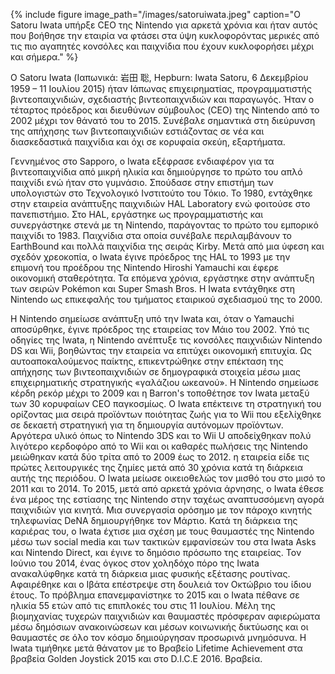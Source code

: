 {% include figure image_path="/images/satoruiwata.jpeg" caption="Ο Satoru Iwata υπήρξε CEO της Nintendo για αρκετά χρόνια και ήταν αυτός που βοήθησε την εταιρία να φτάσει στα ύψη κυκλοφορόντας μερικές από τις πιο αγαπητές κονσόλες και παιχνίδια που έχουν κυκλοφορήσει μέχρι και σήμερα." %}

Ο Satoru Iwata (Ιαπωνικά: 岩田 聡, Hepburn: Iwata Satoru, 6 Δεκεμβρίου 1959 – 11 Ιουλίου 2015) ήταν Ιάπωνας επιχειρηματίας, προγραμματιστής βιντεοπαιχνιδιών, σχεδιαστής βιντεοπαιχνιδιών και παραγωγός. Ήταν ο τέταρτος πρόεδρος και διευθύνων σύμβουλος (CEO) της Nintendo από το 2002 μέχρι τον θάνατό του το 2015. Συνέβαλε σημαντικά στη διεύρυνση της απήχησης των βιντεοπαιχνιδιών εστιάζοντας σε νέα και διασκεδαστικά παιχνίδια και όχι σε κορυφαία σκεύη, εξαρτήματα.

Γεννημένος στο Sapporo, ο Iwata εξέφρασε ενδιαφέρον για τα βιντεοπαιχνίδια από μικρή ηλικία και δημιούργησε το πρώτο του απλό παιχνίδι ενώ ήταν στο γυμνάσιο. Σπούδασε στην επιστήμη των υπολογιστών στο Τεχνολογικό Ινστιτούτο του Τόκιο. Το 1980, εντάχθηκε στην εταιρεία ανάπτυξης παιχνιδιών HAL Laboratory ενώ φοιτούσε στο πανεπιστήμιο. Στο HAL, εργάστηκε ως προγραμματιστής και συνεργάστηκε στενά με τη Nintendo, παράγοντας το πρώτο του εμπορικό παιχνίδι το 1983. Παιχνίδια στα οποία συνέβαλε περιλαμβάνουν το EarthBound και πολλά παιχνίδια της σειράς Kirby. Μετά από μια ύφεση και σχεδόν χρεοκοπία, ο Iwata έγινε πρόεδρος της HAL το 1993 με την επιμονή του προέδρου της Nintendo Hiroshi Yamauchi και έφερε οικονομική σταθερότητα. Τα επόμενα χρόνια, εργάστηκε στην ανάπτυξη των σειρών Pokémon και Super Smash Bros. Η Iwata εντάχθηκε στη Nintendo ως επικεφαλής του τμήματος εταιρικού σχεδιασμού της το 2000.

Η Nintendo σημείωσε ανάπτυξη υπό την Iwata και, όταν ο Yamauchi αποσύρθηκε, έγινε πρόεδρος της εταιρείας τον Μάιο του 2002. Υπό τις οδηγίες της Iwata, η Nintendo ανέπτυξε τις κονσόλες παιχνιδιών Nintendo DS και Wii, βοηθώντας την εταιρεία να επιτύχει οικονομική επιτυχία. Ως αυτοαποκαλούμενος παίκτης, επικεντρώθηκε στην επέκταση της απήχησης των βιντεοπαιχνιδιών σε δημογραφικά στοιχεία μέσω μιας επιχειρηματικής στρατηγικής «γαλάζιου ωκεανού». Η Nintendo σημείωσε κέρδη ρεκόρ μέχρι το 2009 και η Barron's τοποθέτησε τον Iwata μεταξύ των 30 κορυφαίων CEO παγκοσμίως. Ο Iwata επέκτεινε τη στρατηγική του ορίζοντας μια σειρά προϊόντων ποιότητας ζωής για το Wii που εξελίχθηκε σε δεκαετή στρατηγική για τη δημιουργία αυτόνομων προϊόντων. Αργότερα υλικό όπως το Nintendo 3DS και το Wii U αποδείχθηκαν πολύ λιγότερο κερδοφόρο από το Wii και οι καθαρές πωλήσεις της Nintendo μειώθηκαν κατά δύο τρίτα από το 2009 έως το 2012. η εταιρεία είδε τις πρώτες λειτουργικές της ζημίες μετά από 30 χρόνια κατά τη διάρκεια αυτής της περιόδου. Ο Iwata μείωσε οικειοθελώς τον μισθό του στο μισό το 2011 και το 2014. Το 2015, μετά από αρκετά χρόνια άρνησης, ο Iwata έθεσε ένα μέρος της εστίασης της Nintendo στην ταχέως αναπτυσσόμενη αγορά παιχνιδιών για κινητά. Μια συνεργασία ορόσημο με τον πάροχο κινητής τηλεφωνίας DeNA δημιουργήθηκε τον Μάρτιο. Κατά τη διάρκεια της καριέρας του, ο Iwata έχτισε μια σχέση με τους θαυμαστές της Nintendo μέσω των social media και των τακτικών εμφανίσεών του στα Iwata Asks και Nintendo Direct, και έγινε το δημόσιο πρόσωπο της εταιρείας. Τον Ιούνιο του 2014, ένας όγκος στον χοληδόχο πόρο της Iwata ανακαλύφθηκε κατά τη διάρκεια μιας φυσικής εξέτασης ρουτίνας. Αφαιρέθηκε και ο Ιβάτα επέστρεψε στη δουλειά τον Οκτώβριο του ίδιου έτους. Το πρόβλημα επανεμφανίστηκε το 2015 και ο Iwata πέθανε σε ηλικία 55 ετών από τις επιπλοκές του στις 11 Ιουλίου. Μέλη της βιομηχανίας τυχερών παιχνιδιών και θαυμαστές πρόσφεραν αφιερώματα μέσω δημόσιων ανακοινώσεων και μέσων κοινωνικής δικτύωσης και οι θαυμαστές σε όλο τον κόσμο δημιούργησαν προσωρινά μνημόσυνα. Η Iwata τιμήθηκε μετά θάνατον με το Βραβείο Lifetime Achievement στα βραβεία Golden Joystick 2015 και στο D.I.C.E 2016. Βραβεία.

[^1]: fig:satoru_iwata
